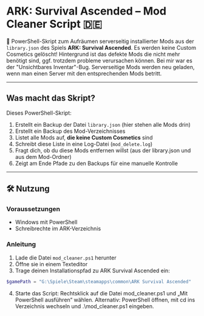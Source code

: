 # ARK: Survival Ascended – Mod Cleaner Script 🇩🇪 

🧹 PowerShell-Skript zum Aufräumen serverseitig installierter Mods aus der `library.json` des Spiels **ARK: Survival Ascended**. Es werden keine Custom Cosmetics gelöscht! Hintergrund ist das defekte Mods die nicht mehr benötigt sind, ggf. trotzdem probleme verursachen können. Bei mir war es der "Unsichtbares Inventar"-Bug. Serverseitige Mods werden neu geladen, wenn man einen Server mit den entsprechenden Mods betritt. 

---

## Was macht das Skript?

Dieses PowerShell-Skript:

1. Erstellt ein Backup der Datei `library.json` (hier stehen alle Mods drin)
2. Erstellt ein Backup des Mod-Verzeichnisses
3. Listet alle Mods auf, **die keine Custom Cosmetics** sind
4. Schreibt diese Liste in eine Log-Datei (`mod_delete.log`)
5. Fragt dich, ob du diese Mods entfernen willst (aus der library.json und aus dem Mod-Ordner)
6. Zeigt am Ende Pfade zu den Backups für eine manuelle Kontrolle

---

## 🛠️ Nutzung

### Voraussetzungen

- Windows mit PowerShell
- Schreibrechte im ARK-Verzeichnis

### Anleitung

1. Lade die Datei `mod_cleaner.ps1` herunter
2. Öffne sie in einem Texteditor
3. Trage deinen Installationspfad zu ARK Survival Ascended ein:

```powershell
$gamePath = "G:\Spiele\Steam\steamapps\common\ARK Survival Ascended"
```
4. Starte das Script: Rechtsklick auf die Datei mod_cleaner.ps1 und „Mit PowerShell ausführen“ wählen. Alternativ: PowerShell öffnen, mit cd ins Verzeichnis wechseln und .\mod_cleaner.ps1 eingeben.
